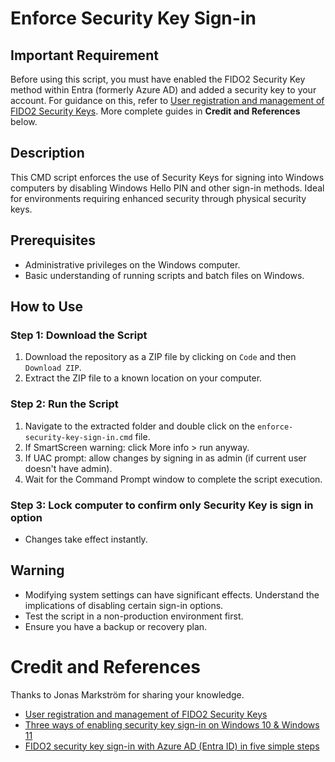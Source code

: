 # Enforce Security Key Sign-in

## Important Requirement
Before using this script, you must have enabled the FIDO2 Security Key method within Entra (formerly Azure AD) and added a security key to your account. For guidance on this, refer to [User registration and management of FIDO2 Security Keys](https://learn.microsoft.com/en-us/entra/identity/authentication/howto-authentication-passwordless-security-key#user-registration-and-management-of-fido2-security-keys). More complete guides in **Credit and References** below.

## Description
This CMD script enforces the use of Security Keys for signing into Windows computers by disabling Windows Hello PIN and other sign-in methods. Ideal for environments requiring enhanced security through physical security keys.

## Prerequisites
- Administrative privileges on the Windows computer.
- Basic understanding of running scripts and batch files on Windows.

## How to Use

### Step 1: Download the Script
1. Download the repository as a ZIP file by clicking on `Code` and then `Download ZIP`.
2. Extract the ZIP file to a known location on your computer.

### Step 2: Run the Script
1. Navigate to the extracted folder and double click on the `enforce-security-key-sign-in.cmd` file.
2. If SmartScreen warning: click More info > run anyway.
3. If UAC prompt: allow changes by signing in as admin (if current user doesn't have admin).
5. Wait for the Command Prompt window to complete the script execution.

### Step 3: Lock computer to confirm only Security Key is sign in option
- Changes take effect instantly.

## Warning
- Modifying system settings can have significant effects. Understand the implications of disabling certain sign-in options.
- Test the script in a non-production environment first.
- Ensure you have a backup or recovery plan.

# Credit and References
Thanks to Jonas Markström for sharing your knowledge.
- [User registration and management of FIDO2 Security Keys](https://learn.microsoft.com/en-us/entra/identity/authentication/howto-authentication-passwordless-security-key#user-registration-and-management-of-fido2-security-keys)
- [Three ways of enabling security key sign-in on Windows 10 & Windows 11](https://swjm.blog/three-ways-of-enabling-security-key-sign-in-on-windows-10-windows-11-5c93a85727cc)
- [FIDO2 security key sign-in with Azure AD (Entra ID) in five simple steps](https://swjm.blog/fido2-security-key-sign-in-with-azure-ad-in-5-simple-steps-44ae0a71dc34)
